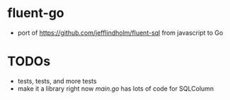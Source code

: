 # fluent-go

* port of https://github.com/jefflindholm/fluent-sql from javascript to Go 

# TODOs

* tests, tests, and more tests
* make it a library right now *main.go* has lots of code for SQLColumn
